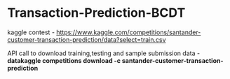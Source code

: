 # Transaction-Prediction-BCDT
kaggle contest  - https://www.kaggle.com/competitions/santander-customer-transaction-prediction/data?select=train.csv

API call to download training,testing and sample submission data - **datakaggle competitions download -c santander-customer-transaction-prediction**
